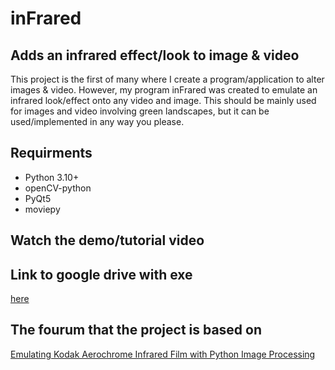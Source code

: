 # inFrared

## Adds an infrared effect/look to image & video

This project is the first of many where I create a program/application to alter images & video. However, my program inFrared was created to 
emulate an infrared look/effect onto any video and image. This should be mainly used for images and video involving green landscapes, but
it can be used/implemented in any way you please.

## Requirments
* Python 3.10+
* openCV-python
* PyQt5
* moviepy

## Watch the demo/tutorial video


## Link to google drive with exe
[here](https://drive.google.com/drive/folders/1ejl6dhM4zP0nlVogEg3x48HDzfMTPg-K?usp=sharing)

## The fourum that the project is based on
[Emulating Kodak Aerochrome Infrared Film with Python Image Processing](https://teaandtechtime.com/emulating-kodak-aerochrome-infrared-film-with-python-image-processing/)

